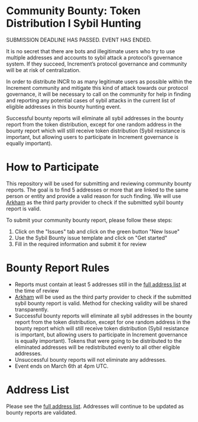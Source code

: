 # Community Bounty: Token Distribution I Sybil Hunting

SUBMISSION DEADLINE HAS PASSED. EVENT HAS ENDED.

It is no secret that there are bots and illegitimate users who try to use multiple addresses and accounts to sybil attack a protocol’s governance system. If they succeed, Increment’s protocol governance and community will be at risk of centralization.

In order to distribute INCR to as many legitimate users as possible within the Increment community and mitigate this kind of attack towards our protocol governance, it will be necessary to call on the community for help in finding and reporting any potential cases of sybil attacks in the current list of eligible addresses in this bounty hunting event. 

Successful bounty reports will eliminate all sybil addresses in the bounty report from the token distribution, except for one random address in the bounty report which will still receive token distribution (Sybil resistance is important, but allowing users to participate in Increment governance is equally important).

# How to Participate

This repository will be used for submitting and reviewing community bounty reports. The goal is to find 5 addresses or more that are linked to the same person or entity and provide a valid reason for such finding. We will use [Arkham](https://platform.arkhamintelligence.com/) as the third party provider to check if the submitted sybil bounty report is valid.

To submit your community bounty report, please follow these steps:
1. Click on the "Issues" tab and click on the green button "New Issue"
2. Use the Sybil Bounty issue template and click on "Get started"
3. Fill in the required information and submit it for review

# Bounty Report Rules

- Reports must contain at least 5 addresses still in the [full address list](https://docs.google.com/spreadsheets/d/1Y1ax3pePYNKpU4L9WbZOcv3QGbz6LlRdzE-AkkaeAeM/edit#gid=1556209484&range=A1) at the time of review
- [Arkham](https://platform.arkhamintelligence.com/) will be used as the third party provider to check if the submitted sybil bounty report is valid. Method for checking validity will be shared transparently.
- Successful bounty reports will eliminate all sybil addresses in the bounty report from the token distribution, except for one random address in the bounty report which will still receive token distribution (Sybil resistance is important, but allowing users to participate in Increment governance is equally important). Tokens that were going to be distributed to the eliminated addresses will be redistributed evenly to all other eligible addresses.
- Unsuccessful bounty reports will not eliminate any addresses.
- Event ends on March 6th at 4pm UTC.

# Address List

Please see the [full address list](https://docs.google.com/spreadsheets/d/1Y1ax3pePYNKpU4L9WbZOcv3QGbz6LlRdzE-AkkaeAeM/edit#gid=1556209484&range=A1). Addresses will continue to be updated as bounty reports are validated.
